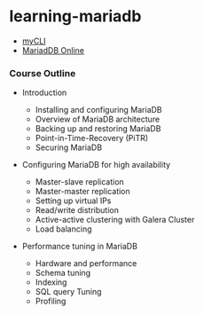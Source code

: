 # learning-mariadb
 
 - [myCLI](https://www.mycli.net/)
 - [MariadDB Online](https://sqliteonline.com/)
 
### Course Outline

- Introduction
    - Installing and configuring MariaDB
    - Overview of MariaDB architecture
    - Backing up and restoring MariaDB
    - Point-in-Time-Recovery (PiTR)
    - Securing MariaDB

- Configuring MariaDB for high availability
    - Master-slave replication
    - Master-master replication
    - Setting up virtual IPs
    - Read/write distribution
    - Active-active clustering with Galera Cluster
    - Load balancing

- Performance tuning in MariaDB
    - Hardware and performance
    - Schema tuning
    - Indexing
    - SQL query Tuning
    - Profiling

 
